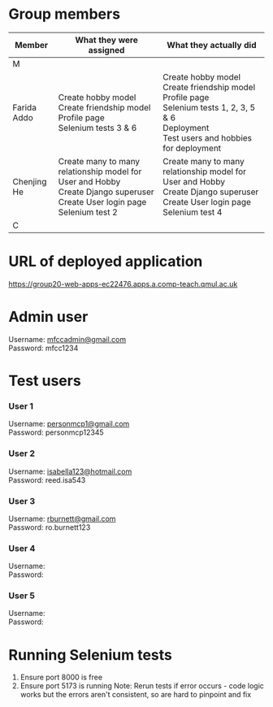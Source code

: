 # Group members

| Member      | What they were assigned                                                                                                                 | What they actually did                                                                                                                                               |
| ----------- | --------------------------------------------------------------------------------------------------------------------------------------- | -------------------------------------------------------------------------------------------------------------------------------------------------------------------- |
| M           |                                                                                                                                         |                                                                                                                                                                      |
| Farida Addo | Create hobby model <br> Create friendship model <br> Profile page <br> Selenium tests 3 & 6                                             | Create hobby model <br> Create friendship model <br> Profile page <br> Selenium tests 1, 2, 3, 5 & 6 <br> Deployment <br> Test users and hobbies for deployment <br> |
| Chenjing He | Create many to many relationship model for User and Hobby <br> Create Django superuser <br> Create User login page <br> Selenium test 2 | Create many to many relationship model for User and Hobby <br> Create Django superuser <br> Create User login page <br> Selenium test 4                              |
| C           |                                                                                                                                         |                                                                                                                                                                      |

# URL of deployed application

https://group20-web-apps-ec22476.apps.a.comp-teach.qmul.ac.uk

# Admin user

Username: mfccadmin@gmail.com <br>
Password: mfcc1234

# Test users

### User 1

Username: personmcp1@gmail.com <br>
Password: personmcp12345

### User 2

Username: isabella123@hotmail.com <br>
Password: reed.isa543

### User 3

Username: rburnett@gmail.com<br>
Password: ro.burnett123

### User 4

Username: <br>
Password:

### User 5

Username: <br>
Password:

# Running Selenium tests

1. Ensure port 8000 is free
2. Ensure port 5173 is running
   Note: Rerun tests if error occurs - code logic works but the errors aren't consistent, so are hard to pinpoint and fix

